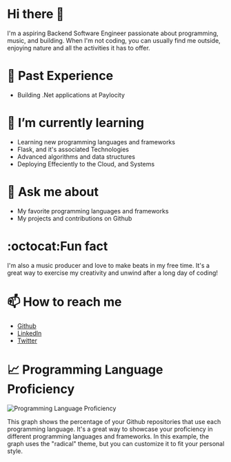 # Hi there 👋

I'm a aspiring Backend Software Engineer passionate about programming, music, and building. When I'm not coding, you can usually find me outside, enjoying nature and all the activities it has to offer.

# :cherry_blossom: Past Experience

- Building .Net applications at Paylocity

# 🌱 I’m currently learning 
- Learning new programming languages and frameworks
- Flask, and it's associated Technologies
- Advanced algorithms and data structures
- Deploying Effeciently to the Cloud, and Systems

# 💬 Ask me about 
- My favorite programming languages and frameworks
- My projects and contributions on Github

# :octocat:Fun fact 
I'm also a music producer and love to make beats in my free time. It's a great way to exercise my creativity and unwind after a long day of coding!

# 📫 How to reach me 
- [Github](https://github.com/YourGithubUsername)
- [LinkedIn](https://www.linkedin.com/in/YourLinkedInUsername)
- [Twitter](https://twitter.com/YourTwitterUsername)

# 📈 Programming Language Proficiency

![Programming Language Proficiency](https://github-readme-stats.vercel.app/api/top-langs/?username=codingatmorning&layout=compact&theme=radical)

This graph shows the percentage of your Github repositories that use each programming language. It's a great way to showcase your proficiency in different programming languages and frameworks. In this example, the graph uses the "radical" theme, but you can customize it to fit your personal style.
